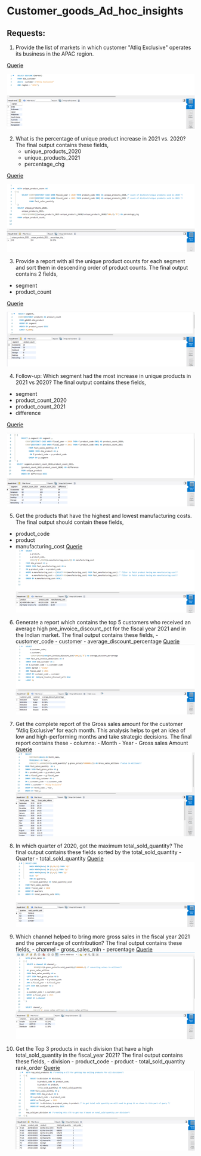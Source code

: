 # Customer_goods_Ad_hoc_insights
## Requests:
1. Provide the list of markets in which customer "Atliq Exclusive" operates its
business in the APAC region.

[Querie](https://github.com/farizalik/Customer_goods_Ad_hoc_insights/blob/main/queries/Req_1.sql)

![Diagram](https://github.com/farizalik/Customer_goods_Ad_hoc_insights/blob/main/Queries_SS/Req_1.png)

2. What is the percentage of unique product increase in 2021 vs. 2020? The final output contains these fields,
   - unique_products_2020
   - unique_products_2021
   - percentage_chg

[Querie](https://github.com/farizalik/Customer_goods_Ad_hoc_insights/blob/main/queries/Req_2.sql)

![Diagram](https://github.com/farizalik/Customer_goods_Ad_hoc_insights/blob/main/Queries_SS/Req_2.png)

3. Provide a report with all the unique product counts for each segment and
sort them in descending order of product counts. The final output contains 2 fields,
 - segment
 - product_count

[Querie](https://github.com/farizalik/Customer_goods_Ad_hoc_insights/blob/main/queries/Req_3.sql)

![Diagram](https://github.com/farizalik/Customer_goods_Ad_hoc_insights/blob/main/Queries_SS/Req_3.png)


4. Follow-up: Which segment had the most increase in unique products in 2021 vs 2020? The final output contains these fields,
 - segment
 - product_count_2020
 - product_count_2021
 - difference

 [Querie](https://github.com/farizalik/Customer_goods_Ad_hoc_insights/blob/main/queries/Req_4.sql)

 ![Diagram](https://github.com/farizalik/Customer_goods_Ad_hoc_insights/blob/main/Queries_SS/Req_4.png)


5. Get the products that have the highest and lowest manufacturing costs. The final output should contain these fields,
 - product_code
 - product
 - manufacturing_cost
[Querie](https://github.com/farizalik/Customer_goods_Ad_hoc_insights/blob/main/queries/Req_5.sql)
![Diagram](https://github.com/farizalik/Customer_goods_Ad_hoc_insights/blob/main/Queries_SS/Req_5.png)


6. Generate a report which contains the top 5 customers who received an average high pre_invoice_discount_pct for the fiscal year 2021 and in the Indian market. The final output contains these fields,
            - customer_code
            - customer
            - average_discount_percentage
[Querie](https://github.com/farizalik/Customer_goods_Ad_hoc_insights/blob/main/queries/Req_6.sql)
![Diagram](https://github.com/farizalik/Customer_goods_Ad_hoc_insights/blob/main/Queries_SS/Req_6.png)

7. Get the complete report of the Gross sales amount for the customer “Atliq Exclusive” for each month. This analysis helps to get an idea of low and high-performing months and take strategic decisions. The final report contains these 
            - columns:
            - Month
            - Year
            - Gross sales Amount
[Querie](https://github.com/farizalik/Customer_goods_Ad_hoc_insights/blob/main/queries/Req_7.sql)
![Diagram](https://github.com/farizalik/Customer_goods_Ad_hoc_insights/blob/main/Queries_SS/Req_7.png)

8. In which quarter of 2020, got the maximum total_sold_quantity? The final output contains these fields sorted by the  total_sold_quantity
            - Quarter
            - total_sold_quantity
[Querie](https://github.com/farizalik/Customer_goods_Ad_hoc_insights/blob/main/queries/Req_8.sql)
![Diagram](https://github.com/farizalik/Customer_goods_Ad_hoc_insights/blob/main/Queries_SS/Req_8.png)

9. Which channel helped to bring more gross sales in the fiscal year 2021 and the percentage of contribution? The final output contains these fields,
            - channel
            - gross_sales_mln
            - percentage
[Querie](https://github.com/farizalik/Customer_goods_Ad_hoc_insights/blob/main/queries/Req_9.sql)
![Diagram](https://github.com/farizalik/Customer_goods_Ad_hoc_insights/blob/main/Queries_SS/Req_9.png)

10. Get the Top 3 products in each division that have a high total_sold_quantity in the fiscal_year 2021? The final output contains these fields,
            - division
            - product_code
            - product
            - total_sold_quantity
            rank_order
[Querie](https://github.com/farizalik/Customer_goods_Ad_hoc_insights/blob/main/queries/Req_10.sql)
![Diagram](https://github.com/farizalik/Customer_goods_Ad_hoc_insights/blob/main/Queries_SS/Req_10.png)

